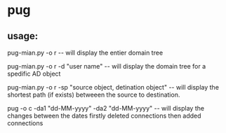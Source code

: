 # pug


## usage:
pug-mian.py -o r -- will display the entier domain tree

pug-mian.py -o r -d "user name"  -- will display the domain tree for a spedific AD object

pug-mian.py -o r -sp "source object, detination object" -- will display the shortest path (if exists) betweeen the source to destination.

pug -o c -da1 "dd-MM-yyyy" -da2 "dd-MM-yyyy" -- will display the changes between the dates firstly deleted connections then added connections
